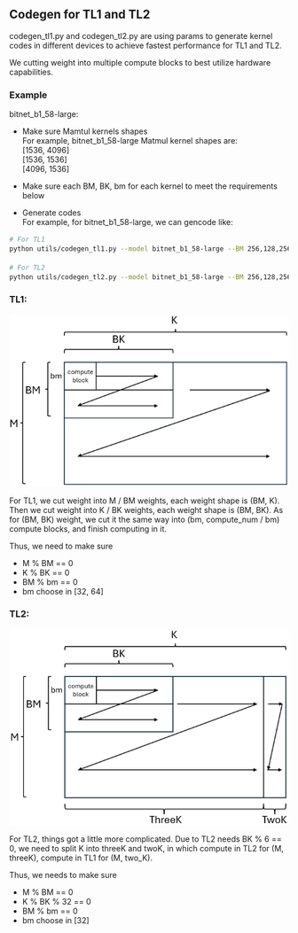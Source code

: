Codegen for TL1 and TL2
------------------------

codegen_tl1.py and codegen_tl2.py are using params to generate kernel codes in different devices to achieve fastest performance for TL1 and TL2.

We cutting weight into multiple compute blocks to best utilize hardware capabilities.

### Example
bitnet_b1_58-large:

- Make sure Mamtul kernels shapes \
For example, bitnet_b1_58-large Matmul kernel shapes are:\
[1536, 4096]\
[1536, 1536]\
[4096, 1536]

- Make sure each BM, BK, bm for each kernel to meet the requirements below
- Generate codes\
For example, for bitnet_b1_58-large, we can gencode like:

```bash
# For TL1
python utils/codegen_tl1.py --model bitnet_b1_58-large --BM 256,128,256 --BK 128,64,128 --bm 32,64,32

# For TL2
python utils/codegen_tl2.py --model bitnet_b1_58-large --BM 256,128,256 --BK 96,192,96 --bm 32,32,32
```

### TL1:
![TL1](../assets/tl1.png)

For TL1, we cut weight into M / BM weights, each weight shape is (BM, K). Then we cut weight into K / BK weights, each weight shape is (BM, BK). As for (BM, BK) weight, we cut it the same way into (bm, compute_num / bm) compute blocks, and finish computing in it.

Thus, we need to make sure 
- M % BM == 0
- K % BK == 0
- BM % bm == 0
- bm choose in [32, 64]

### TL2:
![TL2](../assets/tl2.png)

For TL2, things got a little more complicated. Due to TL2 needs BK % 6 == 0, we need to split K into threeK and twoK, in which compute in TL2 for (M, threeK), compute in TL1 for (M, two_K).

Thus, we needs to make sure
- M % BM == 0
- K % BK % 32 == 0
- BM % bm == 0
- bm choose in \[32\]